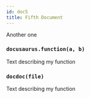 ```yaml
---
id: doc5
title: Fifth Document
---
```


Another one

### `docusaurus.function(a, b)`

Text describing my function

### `docdoc(file)`

Text describing my function
